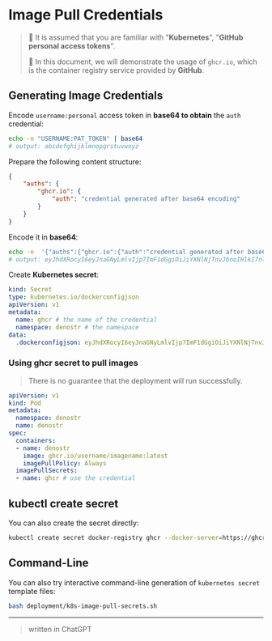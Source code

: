 # Image Pull Credentials

> 📢 It is assumed that you are familiar with "**Kubernetes**", "**GitHub personal access tokens**".
>
> 📢 In this document, we will demonstrate the usage of `ghcr.io`, which is the container registry service provided by **GitHub**.

## Generating Image Credentials

Encode `username:personal` access token in **base64 to obtain** the `auth` credential:

```sh
echo -n "USERNAME:PAT_TOKEN" | base64
# output: abcdefghijklmnopqrstuvwxyz
```

Prepare the following content structure:

```json
{
    "auths": {
        "ghcr.io": {
            "auth": "credential generated after base64 encoding"
        }
    }
}
```

Encode it in **base64**:

```sh
echo -n  '{"auths":{"ghcr.io":{"auth":"credential generated after base64 encoding"}}}' | base64
# output: eyJhdXRocyI6eyJnaGNyLmlvIjp7ImF1dGgiOiJiYXNlNjTnvJbnoIHlkI7nlJ/miJDnmoTlh63or4EifX19
```

Create **Kubernetes secret**:

```yaml
kind: Secret
type: kubernetes.io/dockerconfigjson
apiVersion: v1
metadata:
  name: ghcr # the name of the credential
  namespace: denostr # the namespace
data:
  .dockerconfigjson: eyJhdXRocyI6eyJnaGNyLmlvIjp7ImF1dGgiOiJiYXNlNjTnvJbnoIHlkI7nlJ/miJDnmoTlh63or4EifX19
```

### Using ghcr secret to pull images

> There is no guarantee that the deployment will run successfully.

```yaml
apiVersion: v1
kind: Pod
metadata:
  namespace: denostr
  name: denostr
spec:
  containers:
  - name: denostr
    image: ghcr.io/username/imagename:latest
    imagePullPolicy: Always
  imagePullSecrets:
  - name: ghcr # use the credential
```

## kubectl create secret

You can also create the secret directly:

```sh
kubectl create secret docker-registry ghcr --docker-server=https://ghcr.io --docker-username=github-username --docker-password=github-personal-access-token --docker-email=your-github-email
```

## Command-Line

You can also try interactive command-line generation of `kubernetes secret` template files:

```sh
bash deployment/k8s-image-pull-secrets.sh
```

---

> written in ChatGPT
